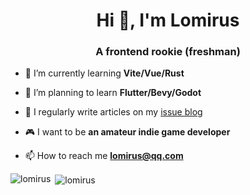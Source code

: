 <h1 align="center">Hi 👋, I'm Lomirus</h1>
<h3 align="center">A frontend rookie (freshman)</h3>

- 🌱 I’m currently learning **Vite/Vue/Rust**

- 🌴 I’m planning to learn **Flutter/Bevy/Godot**

- 📝 I regularly write articles on my [issue blog](https://github.com/lomirus/issue-blogs/issues)

- 🎮 I want to be **an amateur indie game developer**

- 📫 How to reach me **lomirus@qq.com**

<p><img align="left" src="https://github-readme-stats.vercel.app/api/top-langs?username=lomirus&show_icons=true&locale=en&layout=compact" alt="lomirus" /></p>

<p>&nbsp;<img align="center" src="https://github-readme-stats.vercel.app/api?username=lomirus&show_icons=true&locale=en" alt="lomirus" /></p>
